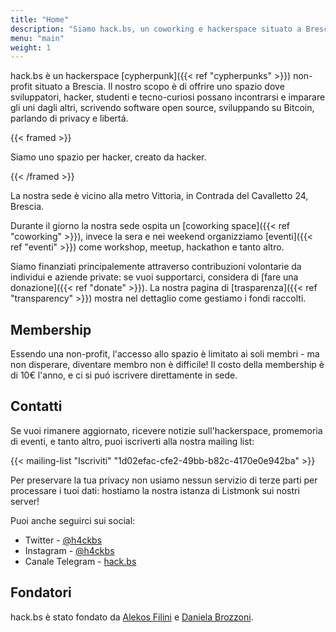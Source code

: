 ```yaml
---
title: "Home"
description: "Siamo hack.bs, un coworking e hackerspace situato a Brescia"
menu: "main"
weight: 1
---
```


hack.bs è un hackerspace [cypherpunk]({{< ref "cypherpunks" >}}) non-profit situato a Brescia. Il nostro scopo è di offrire uno spazio dove sviluppatori, hacker, studenti e tecno-curiosi possano incontrarsi e imparare gli uni dagli altri, scrivendo software open source, sviluppando su Bitcoin, parlando di privacy e libertá.

{{< framed >}}

Siamo uno spazio per hacker, creato da hacker.

{{< /framed >}}

La nostra sede è vicino alla metro Vittoria, in Contrada del Cavalletto 24, Brescia.

Durante il giorno la nostra sede ospita un [coworking space]({{< ref "coworking" >}}), invece la sera e nei weekend organizziamo [eventi]({{< ref "eventi" >}}) come workshop, meetup, hackathon e tanto altro.

Siamo finanziati principalemente attraverso contribuzioni volontarie da individui e aziende private: se vuoi supportarci, considera di [fare una donazione]({{< ref "donate" >}}).
La nostra pagina di [trasparenza]({{< ref "transparency" >}}) mostra nel dettaglio come gestiamo i fondi raccolti.

## Membership

Essendo una non-profit, l'accesso allo spazio è limitato ai soli membri - ma non disperare, diventare membro non è difficile! Il costo della membership è di 10€ l'anno, e ci si puó iscrivere direttamente in sede.

## Contatti

Se vuoi rimanere aggiornato, ricevere notizie sull'hackerspace, promemoria di eventi, e tanto altro, puoi iscriverti alla nostra mailing list:

{{< mailing-list "Iscriviti" "1d02efac-cfe2-49bb-b82c-4170e0e942ba" >}}

Per preservare la tua privacy non usiamo nessun servizio di terze parti per processare i tuoi dati: hostiamo la nostra istanza di Listmonk sui nostri server!

Puoi anche seguirci sui social:

- Twitter - [@h4ckbs](https://twitter.com/h4ckbs)
- Instagram - [@h4ckbs](https://instagram.com/h4ckbs)
- Canale Telegram - [hack.bs](https://t.me/h4ckbs)

## Fondatori

hack.bs è stato fondato da [Alekos Filini](https://twitter.com/afilini) e [Daniela Brozzoni](https://twitter.com/danielabrozzoni).
